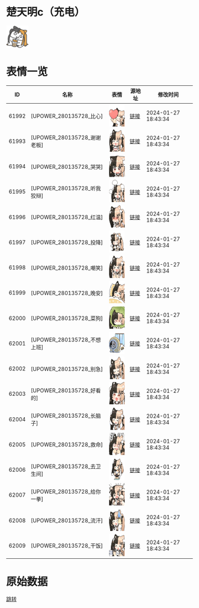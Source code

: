 # 楚天明c（充电）

<img src="./cover.png" height="60" alt="cover" />

# 表情一览

|ID|名称|表情|源地址|修改时间|
|----|----|----|----|----|
|61992|[UPOWER_280135728_比心]|<img src="./pic/061992_%5BUPOWER_280135728_比心%5D.png" height="60" alt="比心"/>|[链接](https://i0.hdslb.com/bfs/garb/c8c3a39e567a83aeb257ab8e65b24727c1688431.png)|2024-01-27 18:43:34|
|61993|[UPOWER_280135728_谢谢老板]|<img src="./pic/061993_%5BUPOWER_280135728_谢谢老板%5D.png" height="60" alt="谢谢老板"/>|[链接](https://i0.hdslb.com/bfs/garb/b9dc517ce3e998254a9fea462abab603c159648a.png)|2024-01-27 18:43:34|
|61994|[UPOWER_280135728_哭哭]|<img src="./pic/061994_%5BUPOWER_280135728_哭哭%5D.png" height="60" alt="哭哭"/>|[链接](https://i0.hdslb.com/bfs/garb/a544f78459d4c44fb3240a6bfd9e355558b48626.png)|2024-01-27 18:43:34|
|61995|[UPOWER_280135728_听我狡辩]|<img src="./pic/061995_%5BUPOWER_280135728_听我狡辩%5D.png" height="60" alt="听我狡辩"/>|[链接](https://i0.hdslb.com/bfs/garb/5b8d396036104a2774f94706a020dfb666184832.png)|2024-01-27 18:43:34|
|61996|[UPOWER_280135728_红温]|<img src="./pic/061996_%5BUPOWER_280135728_红温%5D.png" height="60" alt="红温"/>|[链接](https://i0.hdslb.com/bfs/garb/d48250985dc4b0839abfa9c8019d87ca9f3619d4.png)|2024-01-27 18:43:34|
|61997|[UPOWER_280135728_投降]|<img src="./pic/061997_%5BUPOWER_280135728_投降%5D.png" height="60" alt="投降"/>|[链接](https://i0.hdslb.com/bfs/garb/3b9fdd8d16e1f80b39259249e32691d2c73a7a50.png)|2024-01-27 18:43:34|
|61998|[UPOWER_280135728_嘲笑]|<img src="./pic/061998_%5BUPOWER_280135728_嘲笑%5D.png" height="60" alt="嘲笑"/>|[链接](https://i0.hdslb.com/bfs/garb/fca26ad9d3eab502f6f9b88d529671050f0c22fb.png)|2024-01-27 18:43:34|
|61999|[UPOWER_280135728_晚安]|<img src="./pic/061999_%5BUPOWER_280135728_晚安%5D.png" height="60" alt="晚安"/>|[链接](https://i0.hdslb.com/bfs/garb/7c989ee46483194fd54e035af85220b88b3b6def.png)|2024-01-27 18:43:34|
|62000|[UPOWER_280135728_菜狗]|<img src="./pic/062000_%5BUPOWER_280135728_菜狗%5D.png" height="60" alt="菜狗"/>|[链接](https://i0.hdslb.com/bfs/garb/5130e457bd53a4e0b69c5d804a29302e48f93754.png)|2024-01-27 18:43:34|
|62001|[UPOWER_280135728_不想上班]|<img src="./pic/062001_%5BUPOWER_280135728_不想上班%5D.png" height="60" alt="不想上班"/>|[链接](https://i0.hdslb.com/bfs/garb/63415b17ce14644c4b845d0751bcc645a4cb58dc.png)|2024-01-27 18:43:34|
|62002|[UPOWER_280135728_别急]|<img src="./pic/062002_%5BUPOWER_280135728_别急%5D.png" height="60" alt="别急"/>|[链接](https://i0.hdslb.com/bfs/garb/8eaa6e0719697b89926b76433b8f82046ca57349.png)|2024-01-27 18:43:34|
|62003|[UPOWER_280135728_好看的]|<img src="./pic/062003_%5BUPOWER_280135728_好看的%5D.png" height="60" alt="好看的"/>|[链接](https://i0.hdslb.com/bfs/garb/27a37a11dd911b5b68e9b2685777794b9d0d873b.png)|2024-01-27 18:43:34|
|62004|[UPOWER_280135728_长脑子]|<img src="./pic/062004_%5BUPOWER_280135728_长脑子%5D.png" height="60" alt="长脑子"/>|[链接](https://i0.hdslb.com/bfs/garb/f06b1369039cbc9f9bb62d4cba36af27bd11b421.png)|2024-01-27 18:43:34|
|62005|[UPOWER_280135728_救命]|<img src="./pic/062005_%5BUPOWER_280135728_救命%5D.png" height="60" alt="救命"/>|[链接](https://i0.hdslb.com/bfs/garb/24173a48bf227ffba191b3f9eb584890a4cf84e9.png)|2024-01-27 18:43:34|
|62006|[UPOWER_280135728_去卫生间]|<img src="./pic/062006_%5BUPOWER_280135728_去卫生间%5D.png" height="60" alt="去卫生间"/>|[链接](https://i0.hdslb.com/bfs/garb/4f667dfea46c93bfc4cb4a23ff44603f0abcc8bb.png)|2024-01-27 18:43:34|
|62007|[UPOWER_280135728_给你一拳]|<img src="./pic/062007_%5BUPOWER_280135728_给你一拳%5D.png" height="60" alt="给你一拳"/>|[链接](https://i0.hdslb.com/bfs/garb/79d9a14337ad965d0eeb249bc1d727280c1e8606.png)|2024-01-27 18:43:34|
|62008|[UPOWER_280135728_流汗]|<img src="./pic/062008_%5BUPOWER_280135728_流汗%5D.png" height="60" alt="流汗"/>|[链接](https://i0.hdslb.com/bfs/garb/6f18a85d19ba961025fe8cc0cf272740c4aaf62e.png)|2024-01-27 18:43:34|
|62009|[UPOWER_280135728_干饭]|<img src="./pic/062009_%5BUPOWER_280135728_干饭%5D.png" height="60" alt="干饭"/>|[链接](https://i0.hdslb.com/bfs/garb/422724927eab60430b5d899d9c3b3d75ea72a79d.png)|2024-01-27 18:43:34|

# 原始数据

[跳转](./raw.json)

